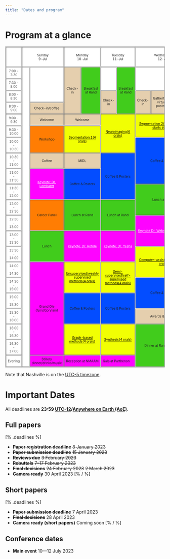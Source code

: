 ```yaml
---
title: "Dates and program"
---
```

# Program at a glance
<style>
#program, #program th, #program td {
    border: 1px solid gray;
    font-size: 85%;
    border-collapse: separate;
    border-spacing: 1px;
    color: #222222;
}
@media (min-width: 1200px) {	
    #program {
        margin-left: -50px;
        margin-right: -50px;
    }
}
#program th, #program td {
  padding: 5px;
  text-align: left;
}
#program div, #program a {
    color: white;
}
#program a:hover {
    text-decoration: underline;
}
#r00{
      background-color: #96B6BD;
 /*   appearance: none;*/
    box-shadow: 0 0 0px 8px gold;

  clip-path: polygon(-20% 0%, 100% 0%, 100% 100%, -20% 100%); /*left*/

}
#r00t{
      background-color: #96B6BD;
        box-shadow: 0 0 0px 8px gold;
        clip-path: polygon(-20% -20%, 100% -20%, 100% 100%, -20% 100%); /*top-left*/
    }


#t01b {
  background-color: #BDC0BF;
    box-shadow: 0 0 0px 8px gold;
  clip-path: polygon(0% 0%, 100% 0%, 100% 120%, 0% 120%); /*bottom*/
  font-weight: 350
}

#t01t {
  background-color: #BDC0BF;
    box-shadow: 0 0 0px 8px gold;
      clip-path: polygon(0% -20%, 100% -20%, 100% 100%, 0% 100%); /*top*/
  font-weight: 350
}
#r00b{
      background-color: #96B6BD;
        box-shadow: 0 0 0px 8px gold;
  clip-path: polygon(-20% 0%, 100% 0%, 100% 120%, -20% 120%); /*bottom--*/
    }

#r01 {
    box-shadow: 0 0 0px 8px gold;
      clip-path: polygon(0% 0%, 120% 0%, 120% 100%, 0% 100%); /*right*/
      border: 1px;
  background-color: #BDC0BF;
  font-weight: 350

}

#r05 {
    box-shadow: 0 0 0px 8px gold;
      clip-path: polygon(0% 0%, 120% 0%, 120% 100%, 0% 100%); /*right*/
      border: 1px;
  background-color: #C4DFB3;
}

#r06 {
    box-shadow: 0 0 0px 8px gold;
      clip-path: polygon(0% 0%, 120% 0%, 120% 100%, 0% 100%); /*right*/
      border: 1px;
  background-color: #F9D368;
}

#r02 {
    box-shadow: 0 0 0px 8px gold;
      clip-path: polygon(0% 0%, 120% 0%, 120% 100%, 0% 100%); /*right*/
      border: 1px;
  background-color: #D9A9BC;
}
#r03 {
    box-shadow: 0 0 0px 8px gold;
      clip-path: polygon(0% 0%, 120% 0%, 120% 100%, 0% 100%); /*right*/
      border: 1px;
  background-color: #CDDFF0;
}
#t00 {
  background-color: #FFFFFF;
  text-align: center
  }
#t01 {
  background-color: #FFFFFF;
  font-weight: 350
}
#clr01 {
  background-color: #E5CFAE; 
}
#clr02 {
  background-color: #41CC1C 
}
#clr03 {
  background-color: #F1FF03
}
#clr04 {
  background-color: #FF7D03
}
#clr05 {
  background-color: #034DFF 
}
#clr06 {
  background-color: #FE03FF 
}
#t01s {
  background-color: #FFFFFF;
}

#cshort_v {
  background-color: #B9A3BE;
}
#clong_v {
  background-color: #B8CEDB;
}

#cmentor {
  background-color: #E8B8A2;
}
#cspecial {
  background-color: #74A1A7;
}
    #cspecial_t{   background-color: #74A1A7; box-shadow: 0 0 0px 8px gold;
      clip-path: polygon(0% -20%, 100% -20%, 100% 100%, 0% 100%); /*top*/
      border: 1px;}
     #cspecial_tr{   background-color: #74A1A7; box-shadow: 0 0 0px 8px gold;
      clip-path: polygon(0% -20%, 120% -20%, 120% 100%, 0% 100%); /*top-right*/
      border: 1px;}
    #cspecial_br{   background-color: #74A1A7; box-shadow: 0 0 0px 8px gold;
      clip-path: polygon(0% 0%, 120% 0%, 120% 120%, 0% 120%); /*bottom-right*/
      border: 1px;}

    #cspecial_b{   background-color: #74A1A7; box-shadow: 0 0 0px 8px gold;
  clip-path: polygon(0% 0%, 100% 0%, 100% 120%, 0% 120%); /*bottom*/
      border: 1px;}

    #title_legend{font-weight:300; font-size: 100%; text-align:left; color:white; padding-left: 6px; padding-right: 6px; white-space: nowrap; }
    #text_legend{font-weight:150; font-size: 80%; text-align:left; padding-left: 6px; }
    #cbreak_r{   background-color: #AEAEAE; box-shadow: 0 0 0px 8px gold;
      clip-path: polygon(0% 0%, 120% 0%, 120% 100%, 0% 100%); /*right*/
      border: 1px;}

    #cbreak{   background-color: #AEAEAE; }
    #cbreak div, #cbreak_r div { color: #222222; }

    #clong_tr{   background-color: #0083AC; box-shadow: 0 0 0px 8px gold;
      clip-path: polygon(0% -20%, 120% -20%, 120% 100%, 0% 100%); /*top-right*/
      border: 1px;}

    #clong_t{   background-color: #0083AC; box-shadow: 0 0 0px 8px gold;
      clip-path: polygon(0% -20%, 100% -20%, 100% 100%, 0% 100%); /*top*/
      border: 1px;}

    #clong_r{   background-color: #0083AC; box-shadow: 0 0 0px 8px gold;
      clip-path: polygon(0% 0%, 120% 0%, 120% 100%, 0% 100%); /*right*/
      border: 1px;}

    #clong{   background-color: #0083AC;}

    #ckeynote_r{   background-color: #016297; box-shadow: 0 0 0px 8px gold;
      clip-path: polygon(0% 0%, 120% 0%, 120% 100%, 0% 100%); /*right*/
      border: 1px;}

    #ckeynote{   background-color: #016297;}

    #cshort_r{   background-color: #82538B; box-shadow: 0 0 0px 8px gold;
      clip-path: polygon(0% 0%, 120% 0%, 120% 100%, 0% 100%); /*right*/
      border: 1px;}

    #cshort{   background-color: #82538B;}

    #cposter_r{   background-color: #248F85; box-shadow: 0 0 0px 8px gold;
      clip-path: polygon(0% 0%, 120% 0%, 120% 100%, 0% 100%); /*right*/
      border: 1px;}

    #cposter_br{   background-color: #248F85; box-shadow: 0 0 0px 8px gold;
      clip-path: polygon(0% 0%, 120% 0%, 120% 120%, 0% 120%); /*bottom-right*/
      border: 1px;}

    #cposter_b{   background-color: #248F85; box-shadow: 0 0 0px 8px gold;
  clip-path: polygon(0% 0%, 100% 0%, 100% 120%, 0% 120%); /*bottom*/
      border: 1px;}

    #cposter{   background-color: #248F85;}

td { 
    border: solid;
    border-width: 1px 0;
}
td:first-child {
  border-top: none;
}
td:last-child {
  border-bottom: none;
}
</style>
<script>
jQuery(document).ready(function($) {
    $('input[type= checkbox ]').click(function() {
        let index = $(this).attr('name').substr(3);
        index--;
        $('table tr').each(function() {
            $('td:eq(' + index + ')',this).toggle();
        });
        $('th.' + $(this).attr('name')).toggle();
    });
});
</script>

<table id="program" cellspacing="0" border="-1">
     <colgroup width="66"></colgroup>
     <colgroup width="65"></colgroup>
     <colgroup width="81"></colgroup>
     <colgroup span="5" width="138"></colgroup>
	 <tr>
		<td id='t01' class='col1' colspan=1 rowspan=1 height="62" width="280" ></td>
        <td id='t00' class='col2' style="text-align: center" align="center" width="300" rowspan=1 colspan=2 valign=center >Sunday<br>9-Jul</td>
        <td id='t00' class='col3' style="text-align: center" align="center" width="300" rowspan=1 colspan=2 valign=center >Monday<br>10-Jul</td>
        <td id='t00' class='col4' style="text-align: center" align="center" width="300" rowspan=1 colspan=2 valign=center >Tuesday<br>11-Jul</td>
        <td id='t00' class='col5' style="text-align: center" align="center" width="300" rowspan=1 colspan=3 valign=center >Wednesday<br>12-Jul</td>
        <td id='t00' class='col6' style="text-align: center" align="center" width="300" rowspan=1 colspan=1 valign=center >Thursday<br>13-Jul</td>
     </tr>
     <tr>
        <td id='t01' class='col1' rowspan=1 height="20" style="text-align: center" valign=center>7:00 - 7:30</td>
        <td id='t01s' class='col2' style="writing-mode: vertical-lr; text-align: center" align="center" valign=middle colspan=1 rowspan=21 width="150"><a href='doctoral.html'>Doctoral Symposium</a></td>
        <td id='t01' class='col2' rowspan=3></td>
        <td id='clr01' class='col3' style="text-align: center" align="center" valign=center colspan=1 rowspan=4>Check-in</td>
        <td id='clr02' class='col3' style="text-align: center" align="center" valign=center colspan=1 rowspan=4>Breakfast at Rand</td>
        <td id='t01' class='col4' rowspan=2></td>
        <td id='clr02' class='col4' style="text-align: center" align="center" valign=center colspan=1 rowspan=4>Breakfast at Rand</td> 
        <td id='t01' class='col5' rowspan=2 colspan=2></td>
        <td id='clr02' class='col5' style="text-align: center" align="center" valign=center colspan=1 rowspan=4>Breakfast at Rand</td> 
        <td id='t01' class='col6' rowspan=4></td>
     </tr>
     <tr>
        <td id='t01' class='col1' rowspan=1 height="20" style="text-align: center" valign=center>7:30 - 8:00</td>
     </tr>
     <tr>
        <td id='t01' class='col1' rowspan=1 height="20" style="text-align: center" valign=center>8:00 - 8:30</td>
        <td id='clr01' class='col4' rowspan=2 colspan=1 style="text-align: center" align="center" valign=center>Check-in</td>
        <td id='clr01' class='col5' rowspan=2 colspan=1 style="text-align: center" align="center" valign=center>Check-in</td>
        <td id='clr01' class='col5' rowspan=2 colspan=1 style="text-align: center" align="center" valign=center>Gathertown virtual posters</td>
     </tr>
     <tr>
        <td id='t01' class='col1' rowspan=1 height="20" style="text-align: center" valign=center>8:30 - 9:00</td>
        <td id='clr01' class='col2' rowspan=1 style="text-align: center" align="center" valign=center>Check-in/coffee</td>
     </tr>
     <tr>
        <td id='t01' class='col1' rowspan=1 height="20" style="text-align: center" valign=center>9:00 - 9:30</td> 
        <td id='clr01' class='col2' rowspan=1 style="text-align: center" align="center" valign=center>Welcome</td>
        <td id='clr01' class='col3' rowspan=1 colspan=2 style="text-align: center" align="center" valign=center>Welcome</td>
        <td id='clr03' class='col4' rowspan=3 colspan=2 style="text-align:center" align="center" valign=center><a href='program.html' style='color:black'>Neuroimaging(6 orals)</td>
        <td id='clr03' class='col5' rowspan=2 colspan=3 style="text-align:center" align="center" valign=center><a href='program.html' style='color:black'>Segmentation 2(3 orals,session starts at 9:15)</td>
        <td id='t01' class='col6' rowspan=9 colspan=1 style="writing-mode: vertical-lr; text-align: center" align="center" valign=center colspan=1>NVIDIA Workshop</td>
     </tr>
     <tr>
        <td id='t01' class='col1' rowspan=1 height="20" style="text-align: center" valign=center>9:30 - 10:00</td>
        <td id='clr04' class='col2' rowspan=2 style="text-align: center" align="center" valign=center>Workshop</td>
        <td id='clr03' class='col2' rowspan=2 colspan=2 style="text-align: center" align="center" valign=center><a href='program.html' style='color:black'>Segmentation 1(4 orals)</td>
     </tr>
     <tr>
        <td id='t01' class='col1' rowspan=1 height="20" style="text-align: center" valign=center>10:00 - 10:30</td>
        <td id='clr05' class='col5' rowspan=3 colspan=3 style="text-align: center" align="center" valign=center>Coffee & Posters</td>
     </tr>
     <tr>
        <td id='t01' class='col1' rowspan=1 height="20" style="text-align: center" valign=center>10:30 - 11:00</td> 
        <td id='clr01' class='col2' rowspan=1 style="text-align: center" align="center" valign=center>Coffee</td>
        <td id='clr01' class='col3' rowspan=1 colspan=2 style="text-align: center" align="center" valign=center>MIDL</td>
        <td id='clr05' class='col4' rowspan=3 colspan=2 style="text-align: center" align="center" valign=center>Coffee & Posters</td>
     </tr>
     <tr>
        <td id='t01' class='col1' rowspan=1 height="20" style="text-align: center" valign=center>11:00 - 11:30</td>
        <td id='clr06' class='col2' rowspan=2 style="text-align: center" align="center" valign=center><a href='keynotes.html' style='color:white'>Keynote: Dr. Lombaert</td>
        <td id='clr05' class='col3' rowspan=2 colspan=2 style="text-align: center" align="center" valign=center>Coffee & Posters</td>
     </tr>
     <tr>
        <td id='t01' class='col1' rowspan=1 height="20" style="text-align: center" valign=center>11:30 - 12:00</td>
        <td id='clr02' class='col5' rowspan=2 colspan=3 style="text-align: center" align="center" valign=center>Lunch at Rand</td>
     </tr>
     <tr>
        <td id='t01' class='col1' rowspan=1 height="20" style="text-align: center" valign=center>12:00 - 12:30</td>
        <td id='clr04' class='col2' rowspan=2 style="text-align: center" align="center" valign=center>Career Panel</td>
        <td id='clr02' class='col3' rowspan=2 colspan=2 style="text-align: center" align="center" valign=center>Lunch at Rand</td>
        <td id='clr02' class='col4' rowspan=2 colspan=2 style="text-align: center" align="center" valign=center>Lunch at Rand</td>
     </tr>
     <tr>
        <td id='t01' class='col1' rowspan=1 height="20" style="text-align: center" valign=center>12:30 - 13:00</td>
        <td id='clr06' class='col5' rowspan=2 colspan=3 style="text-align: center" align="center" valign=center><a href='keynotes.html' style='color:white'>Keynote Dr. Webster & Dr. Herrell</td>
     </tr>
     <tr>
        <td id='t01' class='col1' rowspan=1 height="20" style="text-align: center" valign=center>13:00 - 13:30</td> 
        <td id='clr02' class='col2' rowspan=2 style="text-align: center" align="center" valign=center>Lunch</td>
        <td id='clr06' class='col3' rowspan=2 colspan=2 style="text-align: center" align="center" valign=center><a href='keynotes.html' style='color:white'>Keynote: Dr. Rohde</td>
        <td id='clr06' class='col4' rowspan=2 colspan=2 style="text-align: center" align="center" valign=center><a href='keynotes.html' style='color:white'>Keynote: Dr. Yesha</td>
     </tr>
     <tr>
        <td id='t01' class='col1' rowspan=1 height="20" style="text-align: center" valign=center>13:30 - 14:00</td>
        <td id='clr03' class='col5' rowspan=2 colspan=3 style="text-align: center" align="center" valign=center><a href='program.html' style='color:black'>Computer-assisted diagnosis(4 orals)</td>
        <td id='t01' class='col6' rowspan=8></td>
     </tr>
     <tr>
        <td id='t01' class='col1' rowspan=1 height="20" style="text-align: center" valign=center>14:00 - 14:30</td>
        <td id='clr06' class='col2' rowspan=6 style="text-align: center" align="center" valign=center>Grand Ole Opry/Opryland</td>
        <td id='clr03' class='col3' rowspan=2 colspan=2 style="text-align: center" align="center" valign=center><a href='program.html' style='color:black'>Unsupervised/weakly supervised methods(4 orals)</td>
        <td id='clr03' class='col4' rowspan=2 colspan=2 style="text-align: center" align="center" valign=center><a href='program.html' style='color:black'>Semi-supervised/self-supervised methods(4 orals)</td>
     </tr>
     <tr>
        <td id='t01' class='col1' rowspan=1 height="20" style="text-align: center" valign=center>14:30 - 15:00</td>
        <td id='clr05' class='col5' rowspan=2 colspan=3 style="text-align: center" align="center" valign=center>Coffee & Posters</td>
     </tr>
     <tr>
        <td id='t01' class='col1' rowspan=1 height="20" style="text-align: center" valign=center>15:00 - 15:30</td>
        <td id='clr05' class='col3' rowspan=2 colspan=2 style="text-align: center" align="center" valign=center>Coffee & Posters</td>
        <td id='clr05' class='col4' rowspan=2 colspan=2 style="text-align: center" align="center" valign=center>Coffee & Posters</td>
     </tr>
     <tr>
        <td id='t01' class='col1' rowspan=1 height="20" style="text-align: center" valign=center>15:30 - 16:00</td> 
        <td id='clr01' class='col5' rowspan=1 colspan=3 style="text-align: center" align="center" valign=center>Awards & closing</td>
     </tr>
     <tr>
        <td id='t01' class='col1' rowspan=1 height="20" style="text-align: center" valign=center>16:00 - 16:30</td>
        <td id='clr03' class='col3' rowspan=2 colspan=2 style="text-align: center" align="center" valign=center><a href='program.html' style='color:black'>Graph-based methods(4 orals)</td>
        <td id='clr03' class='col4' rowspan=2 colspan=2 style="text-align: center" align="center" valign=center><a href='program.html' style='color:black'>Synthesis(4 orals)</td>
        <td id='clr02' class='col5' rowspan=3 colspan=3 style="text-align: center" align="center" valign=center>Dinner at Rand until 7PM</td>
     </tr>
     <tr>
        <td id='t01' class='col1' rowspan=1 height="20" style="text-align: center" valign=center>16:30 - 17:00</td> 
     </tr>
     <tr>
        <td id='t01' class='col1' rowspan=1 height="20" style="text-align: center" valign=center>Evening</td> 
        <td id='clr06' class='col2' rowspan=1 style="text-align: center" align="center" valign=center>Stillery dinner/drinks/music</td>
        <td id='clr06' class='col3' rowspan=1 colspan=2 style="text-align: center" align="center" valign=center>Reception at NMAAM</td>
        <td id='clr06' class='col4' rowspan=1 colspan=2 style="text=align: center" align="center" valign=center>Gala at Parthenon</td>
     </tr>
</table>
	

Note that Nashville is on the [UTC-5 timezone](https://www.timeanddate.com/time/zone/usa/nashville).

# Important Dates
All deadlines are **23:59 [UTC-12](https://www.timeanddate.com/time/zones/aoe)/[Anywhere on Earth (AoE)](https://en.wikipedia.org/wiki/Anywhere_on_Earth)**.
## Full papers
[% .deadlines %]
* **<s>Paper registration deadline</s>** <s>8 January 2023</s>
* **<s>Paper submission deadline</s>** <s>15 January 2023</s>
* **<s>Reviews due</s>** <s>3 February 2023</s>
* **<s>Rebuttals</s>** <s>7&ndash;17 February 2023</s>
* **<s>Final decisions</s>** <s>24 February 2023</s> <s>2 March 2023</s>
* **<s>Camera ready</s>** 30 April 2023
[% / %]

## Short papers
[% .deadlines %]
* **<s>Paper submission deadline</s>** 7 April 2023
* **<s>Final decisions</s>** 28 April 2023
* **Camera ready (short papers)** Coming soon
[% / %]

## Conference dates
* **Main event**  10—12 July 2023
